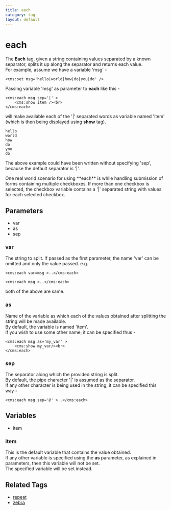 ```yaml
---
title: each
category: tag
layout: default
---
```


# each

The **Each** tag, given a string containing values separated by a known separator, splits it up along the separator and returns each value.<br/>
For example, assume we have a variable 'msg' -

```
<cms:set msg='hello|world|how|do|you|do' />
```

Passing variable 'msg' as parameter to **each** like this -

```
<cms:each msg sep='|' >
    <cms:show item /><br>
</cms:each>
```

will make available each of the '|' separated words as variable named 'item' (which is then being displayed using **show** tag).

```
hello
world
how
do
you
do
```

<p class="notice">The above example could have been written without specifying 'sep', because the default separator is '|'.</p>

<p class="success">One real world scenario for using **each** is while handling submission of forms containing multiple checkboxes. If more than one checkbox is selected, the checkbox variable contains a '|' separated string with values for each selected checkbox.</p>

## Parameters

*   var
*   as
*   sep

### var

The string to split. If passed as the first parameter, the name 'var' can be omitted and only the value passed. e.g.

```
<cms:each var=msg >..</cms:each>
```

```
<cms:each msg >..</cms:each>
```

both of the above are same.

### as

Name of the variable as which each of the values obtained after splitting the string will be made available.<br/>
By default, the variable is named 'item'.<br/>
If you wish to use some other name, it can be specified thus -

```
<cms:each msg as='my_var' >
    <cms:show my_var/><br>
</cms:each>
```

### sep

The separator along which the provided string is split.<br/>
By default, the pipe character '|' is assumed as the separator.<br/>
If any other character is being used in the string, it can be specified this way -

```
<cms:each msg sep='@' >..</cms:each>
```

## Variables

*   item

### item

This is the default variable that contains the value obtained.<br/>
If any other variable is specified using the **as** parameter, as explained in parameters, then this variable will not be set.<br/>
The specified variable will be set instead.

## Related Tags

*   [repeat](../repeat.html)
*   [zebra](../zebra.html)
